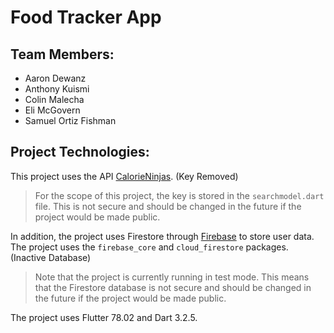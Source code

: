 # Food Tracker App
## Team Members:
- Aaron Dewanz
- Anthony Kuismi
- Colin Malecha
- Eli McGovern
- Samuel Ortiz Fishman

## Project Technologies:
This project uses the API [CalorieNinjas](https://calorieninjas.com/). (Key Removed)
> For the scope of this project, the key is stored in the `searchmodel.dart` file. This is not secure and should be changed in the future if the project would be made public.

In addition, the project uses Firestore through [Firebase](https://firebase.google.com/) to store user data. The project uses the `firebase_core` and `cloud_firestore` packages. (Inactive Database)
> Note that the project is currently running in test mode. This means that the Firestore database is not secure and should be changed in the future if the project would be made public.

The project uses Flutter 78.02 and Dart 3.2.5.
